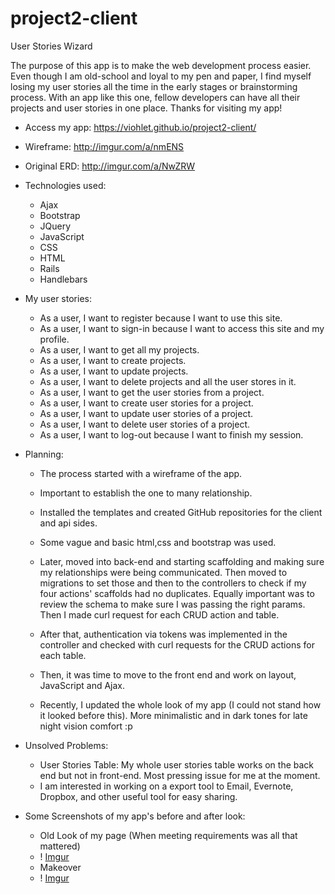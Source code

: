 # project2-client

User Stories Wizard

The purpose of this app is to make the web development process easier. Even though
I am old-school and loyal to my pen and paper, I find myself losing my user stories
all the time in the early stages or brainstorming process. With an app like this one,
fellow developers can have all their projects and user stories in one place. Thanks
for visiting my app!

- Access my app: https://viohlet.github.io/project2-client/

- Wireframe: http://imgur.com/a/nmENS

- Original ERD: http://imgur.com/a/NwZRW

- Technologies used:

    - Ajax
    - Bootstrap
    - JQuery
    - JavaScript
    - CSS
    - HTML
    - Rails
    - Handlebars

- My user stories:

    - As a user, I want to register because I want to use this site.
    - As a user, I want to sign-in because I want to access this site and my profile.
    - As a user, I want to get all my projects.
    - As a user, I want to create projects.
    - As a user, I want to update projects.
    - As a user, I want to delete projects and all the user stores in it.
    - As a user, I want to get the user stories from a project.
    - As a user, I want to create user stories for a project.
    - As a user, I want to update user stories of a project.
    - As a user, I want to delete user stories of a project.
    - As a user, I want to log-out because I want to finish my session.

- Planning:

    - The process started with a wireframe of the app.

    - Important to establish the one to many relationship.

    - Installed the templates and created GitHub repositories for the client and api sides.

    - Some vague and basic html,css and bootstrap was used.

    - Later, moved into back-end and starting scaffolding and making sure my relationships were being communicated. Then moved to migrations to set those and then to the controllers to check if my four actions' scaffolds had no duplicates. Equally important was to review the schema to make sure I was passing the right params. Then I made curl request for each CRUD action and table.

    - After that, authentication via tokens was implemented in the controller and checked with curl requests for the CRUD actions for each table.

    - Then, it was time to move to the front end and work on layout, JavaScript and Ajax.

    - Recently, I updated the whole look of my app (I could not stand how it looked before this). More minimalistic and in dark tones for late night vision comfort :p


- Unsolved Problems:

    - User Stories Table: My whole user stories table works on the back end but not in front-end. Most pressing issue for me at the moment.
    - I am interested in working on a export tool to Email, Evernote, Dropbox, and other useful tool for easy sharing.

- Some Screenshots of my app's before and after look:

    - Old Look of my page (When meeting requirements was all that mattered)
    - ! [Imgur](http://i.imgur.com/JopXjv2.png)
    - Makeover
    - ! [Imgur](http://i.imgur.com/xvCZte1.png)
